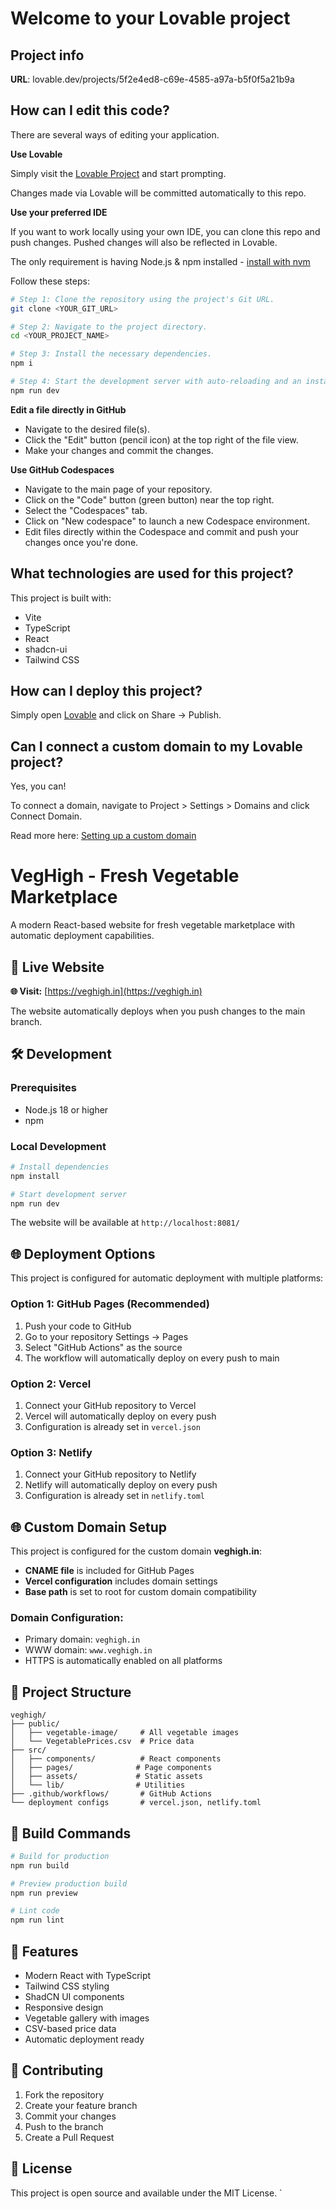 # Welcome to your Lovable project

## Project info

**URL**: lovable.dev/projects/5f2e4ed8-c69e-4585-a97a-b5f0f5a21b9a

## How can I edit this code?

There are several ways of editing your application.

**Use Lovable**

Simply visit the [Lovable Project](https://lovable.dev/projects/5f2e4ed8-c69e-4585-a97a-b5f0f5a21b9a) and start prompting.

Changes made via Lovable will be committed automatically to this repo.

**Use your preferred IDE**

If you want to work locally using your own IDE, you can clone this repo and push changes. Pushed changes will also be reflected in Lovable.

The only requirement is having Node.js & npm installed - [install with nvm](https://github.com/nvm-sh/nvm#installing-and-updating)

Follow these steps:

```sh
# Step 1: Clone the repository using the project's Git URL.
git clone <YOUR_GIT_URL>

# Step 2: Navigate to the project directory.
cd <YOUR_PROJECT_NAME>

# Step 3: Install the necessary dependencies.
npm i

# Step 4: Start the development server with auto-reloading and an instant preview.
npm run dev
```

**Edit a file directly in GitHub**

- Navigate to the desired file(s).
- Click the "Edit" button (pencil icon) at the top right of the file view.
- Make your changes and commit the changes.

**Use GitHub Codespaces**

- Navigate to the main page of your repository.
- Click on the "Code" button (green button) near the top right.
- Select the "Codespaces" tab.
- Click on "New codespace" to launch a new Codespace environment.
- Edit files directly within the Codespace and commit and push your changes once you're done.

## What technologies are used for this project?

This project is built with:

- Vite
- TypeScript
- React
- shadcn-ui
- Tailwind CSS

## How can I deploy this project?

Simply open [Lovable](https://lovable.dev/projects/5f2e4ed8-c69e-4585-a97a-b5f0f5a21b9a) and click on Share -> Publish.

## Can I connect a custom domain to my Lovable project?

Yes, you can!

To connect a domain, navigate to Project > Settings > Domains and click Connect Domain.

Read more here: [Setting up a custom domain](https://docs.lovable.dev/tips-tricks/custom-domain#step-by-step-guide)
# VegHigh - Fresh Vegetable Marketplace

A modern React-based website for fresh vegetable marketplace with automatic deployment capabilities.

## 🚀 Live Website

**🌐 Visit:** [https://veghigh.in](https://veghigh.in)

The website automatically deploys when you push changes to the main branch.

## 🛠️ Development

### Prerequisites
- Node.js 18 or higher
- npm

### Local Development
```bash
# Install dependencies
npm install

# Start development server
npm run dev
```

The website will be available at `http://localhost:8081/`

## 🌐 Deployment Options

This project is configured for automatic deployment with multiple platforms:

### Option 1: GitHub Pages (Recommended)
1. Push your code to GitHub
2. Go to your repository Settings → Pages
3. Select "GitHub Actions" as the source
4. The workflow will automatically deploy on every push to main

### Option 2: Vercel
1. Connect your GitHub repository to Vercel
2. Vercel will automatically deploy on every push
3. Configuration is already set in `vercel.json`

### Option 3: Netlify
1. Connect your GitHub repository to Netlify
2. Netlify will automatically deploy on every push
3. Configuration is already set in `netlify.toml`

## 🌐 Custom Domain Setup

This project is configured for the custom domain **veghigh.in**:

- **CNAME file** is included for GitHub Pages
- **Vercel configuration** includes domain settings
- **Base path** is set to root for custom domain compatibility

### Domain Configuration:
- Primary domain: `veghigh.in`
- WWW domain: `www.veghigh.in`
- HTTPS is automatically enabled on all platforms

## 📁 Project Structure

```
veghigh/
├── public/
│   ├── vegetable-image/     # All vegetable images
│   └── VegetablePrices.csv  # Price data
├── src/
│   ├── components/          # React components
│   ├── pages/              # Page components
│   ├── assets/             # Static assets
│   └── lib/                # Utilities
├── .github/workflows/       # GitHub Actions
└── deployment configs       # vercel.json, netlify.toml
```

## 🔧 Build Commands

```bash
# Build for production
npm run build

# Preview production build
npm run preview

# Lint code
npm run lint
```

## 📸 Features

- Modern React with TypeScript
- Tailwind CSS styling
- ShadCN UI components
- Responsive design
- Vegetable gallery with images
- CSV-based price data
- Automatic deployment ready

## 🤝 Contributing

1. Fork the repository
2. Create your feature branch
3. Commit your changes
4. Push to the branch
5. Create a Pull Request

## 📄 License

This project is open source and available under the MIT License.
`